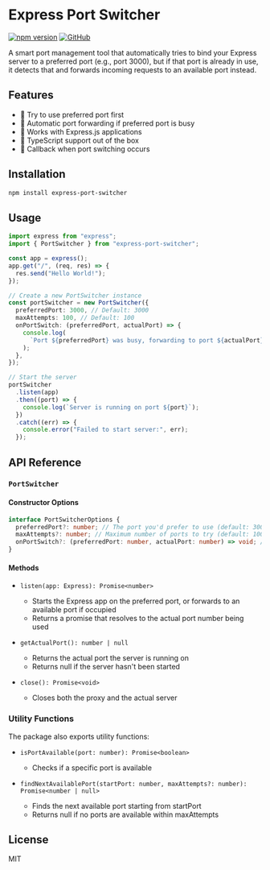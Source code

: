 # Express Port Switcher

[![npm version](https://badge.fury.io/js/express-port-switcher.svg)](https://www.npmjs.com/package/express-port-switcher)
[![GitHub](https://img.shields.io/github/license/adityamadhab/port-switcher)](https://github.com/adityamadhab/port-switcher/blob/main/LICENSE)

A smart port management tool that automatically tries to bind your Express server to a preferred port (e.g., port 3000), but if that port is already in use, it detects that and forwards incoming requests to an available port instead.

## Features

- 🎯 Try to use preferred port first
- 🔄 Automatic port forwarding if preferred port is busy
- 🚀 Works with Express.js applications
- 📝 TypeScript support out of the box
- 🎣 Callback when port switching occurs

## Installation

```bash
npm install express-port-switcher
```

## Usage

```typescript
import express from "express";
import { PortSwitcher } from "express-port-switcher";

const app = express();
app.get("/", (req, res) => {
  res.send("Hello World!");
});

// Create a new PortSwitcher instance
const portSwitcher = new PortSwitcher({
  preferredPort: 3000, // Default: 3000
  maxAttempts: 100, // Default: 100
  onPortSwitch: (preferredPort, actualPort) => {
    console.log(
      `Port ${preferredPort} was busy, forwarding to port ${actualPort}`
    );
  },
});

// Start the server
portSwitcher
  .listen(app)
  .then((port) => {
    console.log(`Server is running on port ${port}`);
  })
  .catch((err) => {
    console.error("Failed to start server:", err);
  });
```

## API Reference

### `PortSwitcher`

#### Constructor Options

```typescript
interface PortSwitcherOptions {
  preferredPort?: number; // The port you'd prefer to use (default: 3000)
  maxAttempts?: number; // Maximum number of ports to try (default: 100)
  onPortSwitch?: (preferredPort: number, actualPort: number) => void; // Callback when port switching occurs
}
```

#### Methods

- `listen(app: Express): Promise<number>`

  - Starts the Express app on the preferred port, or forwards to an available port if occupied
  - Returns a promise that resolves to the actual port number being used

- `getActualPort(): number | null`

  - Returns the actual port the server is running on
  - Returns null if the server hasn't been started

- `close(): Promise<void>`
  - Closes both the proxy and the actual server

### Utility Functions

The package also exports utility functions:

- `isPortAvailable(port: number): Promise<boolean>`

  - Checks if a specific port is available

- `findNextAvailablePort(startPort: number, maxAttempts?: number): Promise<number | null>`
  - Finds the next available port starting from startPort
  - Returns null if no ports are available within maxAttempts

## License

MIT
